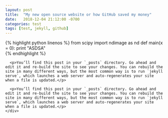 ```yaml
---
layout: post
title:  "My new open source website or how GitHub saved my money"
date:   2018-12-04 21:12:00 -0700
categories: test
tags: [test, jekyll, github]
---
```



<section id="blog-posts" class="bg-white text-dark py-5">
    <div class="container fill-viewport-70 px-0">

{% highlight python linenos %}
from scipy import ndimage as nd
def main(x = 0):
    print "ASDSA"  
{% endhighlight %}

      <p>You’ll find this post in your `_posts` directory. Go ahead and edit it and re-build the site to see your changes. You can rebuild the site in many different ways, but the most common way is to run `jekyll serve`, which launches a web server and auto-regenerates your site when a file is updated.</p>

      <p>You’ll find this post in your `_posts` directory. Go ahead and edit it and re-build the site to see your changes. You can rebuild the site in many different ways, but the most common way is to run `jekyll serve`, which launches a web server and auto-regenerates your site when a file is updated.</p>
    </div>


</section>
